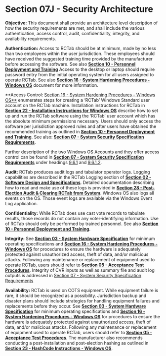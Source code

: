 # Section 07J - Security Architecture

**Objective:** This document shall provide an architecture level description of how the security requirements are met, and shall include the various authentication, access control, audit, confidentiality, integrity, and availability requirements.

**Authentication:** Access to RCTab should be at minimum, made by no less than two employees within the user jurisdiction. These employees should have received the suggested training time provided by the manufacturer before accessing the software. See also [**Section 10 - Personnel Deployment and Training**](personnel_deployment_and_training.md)  Access to the desktop or laptop should require password entry from the initial operating system for all users assigned to operate RCTab. See also [**Section 16 - System Hardening Procedures - Windows OS**](system_hardening_procedures_-_windows_os.md) document for more information.

**Access Control: [Section 16 - System Hardening Procedures - Windows OS**](system_hardening_procedures_-_windows_os.md) enumerates steps for creating a ‘RCTab’ Windows Standard user account on the RCTab machine. Installation instructions for RCTab in [**Section 22 - Installation Instructions for Windows OS**](installation_instructions_for_windows_os.md) describe how to set up and run the RCTab software using the ‘RCTab’ user account which has the absolute minimum permissions necessary.
Users should only access the software per jurisdiction approved rules and after users have obtained the recommended training as outlined in [**Section 10 - Personnel Deployment and Training**](personnel_deployment_and_training.md). See also:  [**Section 07 - System Security Specification Requirements**](system_security_specification_requirements.md).

Further description of the two Windows OS Accounts and they offer access control can be found in [**Section 07 - System Security Specification Requirements**](system_security_specification_requirements.md) under headings [9.6.1](#9.6.1-access-control) and [9.6.1.2](#9.6.1.2-access-control-measures).

**Audit:** RCTab produces audit logs and tabulator operator logs. Logging capabilities are described in the RCTab Logging section of [**Section 02 - Software Design and Specifications**](software_design_and_specifications.md). Detailed documentation describing how to read and make use of these logs is provided in [**Section 28 - Post-Election Audit & Clearing RCTab from System**](post-election_audit_and_clearing_rctab_from_system.md). Windows OS also logs all events on the OS. Those event logs are available via the Windows Event Log application.

**Confidentiality:** While RCTab does use cast vote records to tabulate results, those records do not contain any voter-identifying information. Use of RCTab should only be performed by trained personnel.  See also [**Section 10 - Personnel Deployment and Training**](personnel_deployment_and_training.md).

**Integrity:** See [**Section 03 - System Hardware Specification**](system_hardware_specification.md) for minimum operating specifications and [**Section 16 - System Hardening Procedures - Windows OS**](system_hardening_procedures_-_windows_os.md) for procedures to ensure the hardware is adequately protected against unauthorized access, theft of data, and/or malicious attacks. Following any maintenance or replacement of equipment used to operate RCTab, users should refer to [**Section 05 - Acceptance Test Procedures**](acceptance_test_procedures.md). Integrity of CVR inputs as well as summary file and audit log outputs is addressed in [Section 07 - System Security Specification Requirements](system_security_specification_requirements.md)

**Availability:**  RCTab is used on COTS equipment.  While equipment failure is rare, it should be recognized as a possibility.  Jurisdiction backup and disaster plans should include strategies for handling equipment failures and replacements before they occur. See [**Section 03 - System Hardware Specification**](system_hardware_specification.md) for minimum operating specifications and [**Section 16 - System Hardening Procedures - Windows OS**](system_hardening_procedures_-_windows_os.md) for procedures to ensure the hardware is adequately protected against unauthorized access, theft of data, and/or malicious attacks. Following any maintenance or replacement of equipment used to operate RCTab, users should refer to [**Section 05 - Acceptance Test Procedures**](acceptance_test_procedures.md). The manufacturer also recommends conducting a post-installation and post-election hashing as outlined in [**Section 23 - HashCode Instructions - Windows OS**](trusted_build_and_output_hash_verification.md).
